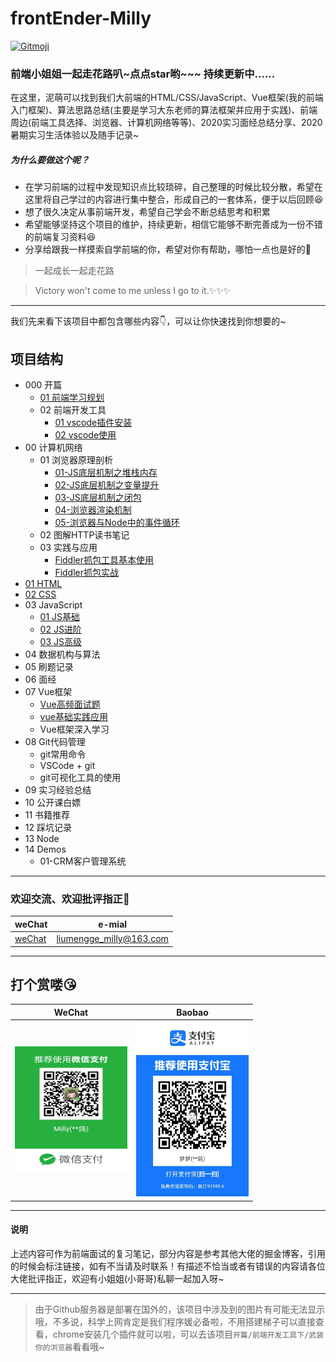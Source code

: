 # frontEnder-Milly

<a href="https://gitmoji.carloscuesta.me">
  <img src="https://img.shields.io/badge/gitmoji-%20😜%20😍-FFDD67.svg?style=flat-square" alt="Gitmoji">
</a>

### 前端小姐姐一起走花路叭~点点star哟~~~ 持续更新中......

在这里，泥萌可以找到我们大前端的HTML/CSS/JavaScript、Vue框架(我的前端入门框架)、算法思路总结(主要是学习大东老师的算法框架并应用于实践)、前端周边(前端工具选择、浏览器、计算机网络等等)、2020实习面经总结分享、2020暑期实习生活体验以及随手记录~

##### 为什么要做这个呢？

- 在学习前端的过程中发现知识点比较琐碎，自己整理的时候比较分散，希望在这里将自己学过的内容进行集中整合，形成自己的一套体系，便于以后回顾:laughing:
- 想了很久决定从事前端开发，希望自己学会不断总结思考和积累
- 希望能够坚持这个项目的维护，持续更新，相信它能够不断完善成为一份不错的前端复习资料:satisfied:
- 分享给跟我一样摸索自学前端的你，希望对你有帮助，哪怕一点也是好的:heartbeat:

> 一起成长一起走花路

> Victory won't come to me unless I go to it.:sparkles::sparkles::sparkles:

---

我们先来看下该项目中都包含哪些内容:point_down:，可以让你快速找到你想要的~

## 项目结构

- 000 开篇
  - [01 前端学习规划](000.开篇/01-前端学习规划.md)
  - 02 前端开发工具
    - [01 vscode插件安装](000.开篇/02-前端开发工具/01-vscode插件安装.md)
    - [02 vscode使用](/000.开篇/02-前端开发工具/02-vscode.md)
- 00 计算机网络
  - 01 浏览器原理剖析
    - [01-JS底层机制之堆栈内存](00.计算机网络/浏览器原理剖析/01-浏览器底层机制之堆栈内存.md)
    - [02-JS底层机制之变量提升](00.计算机网络/浏览器原理剖析/02-浏览器底层机制之变量提升.md)
    - [03-JS底层机制之闭包](00.计算机网络/浏览器原理剖析/03-浏览器底层机制之闭包机制.md)
    - [04-浏览器渲染机制](00.计算机网络/浏览器原理剖析/04-浏览器底层之渲染机制.md)
    - [05-浏览器与Node中的事件循环](00.计算机网络/浏览器原理剖析/浏览器与Node中事件循环的区别.md)
  - 02 图解HTTP读书笔记
  - 03 实践与应用
    - [Fiddler抓包工具基本使用](00.计算机网络/实践与应用/Fiddler抓包/Fiddler抓包工具基础.md)
    - [Fiddler抓包实战](00.计算机网络/实践与应用/Fiddler抓包/Fiddler抓包实战.md)
- [01 HTML](01.HTML/HTML.md)
- [02 CSS](02.CSS/CSS.md)
- 03 JavaScript
  - [01 JS基础](03.JavaScript/01-基础/01-基础篇.md)
  - [02 JS进阶](03.JavaScript/02-进阶/02-进阶篇.md)
  - [03 JS高级](03.JavaScript/03-高级/03-高级篇.md)
- 04 数据机构与算法
- 05 刷题记录
- 06 面经
- 07 Vue框架
  - [Vue高频面试题](07.Vue框架/vue高频面试.md)
  - [vue基础实践应用](07.Vue框架/vue实践与应用.md)
  - Vue框架深入学习
- 08 Git代码管理
  - git常用命令
  - VSCode + git
  - git可视化工具的使用
- 09 实习经验总结
- 10 公开课白嫖
- 11 书籍推荐
- 12 踩坑记录
- 13 Node
- 14 Demos
  - 01-CRM客户管理系统

--- 

### 欢迎交流、欢迎批评指正:clap:

weChat | e-mial
----------|---------
[weChat](images/wechat.jpg) | liumengge_milly@163.com

---

## 打个赏喽:kissing_heart:


WeChat | Baobao  
---------|----------
 <img src="images/wechat_milly.jpg" width="180" height="200" /> | <img src="images/mengmeng.jpg" width="180" height="280" />
 
---

#### 说明

上述内容可作为前端面试的复习笔记，部分内容是参考其他大佬的掘金博客，引用的时候会标注链接，如有不当请及时联系！有描述不恰当或者有错误的内容请各位大佬批评指正，欢迎有小姐姐(小哥哥)私聊一起加入呀~

---

> 由于Github服务器是部署在国外的，该项目中涉及到的图片有可能无法显示哦，不多说，科学上网肯定是我们程序媛必备啦，不用搭建梯子可以直接查看，chrome安装几个插件就可以啦，可以去该项目`开篇/前端开发工具下/武装你的浏览器`看看哦~
